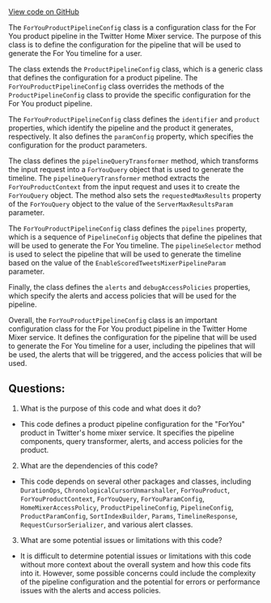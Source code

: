 [View code on GitHub](https://github.com/misbahsy/the-algorithm/home-mixer/server/src/main/scala/com/twitter/home_mixer/product/for_you/ForYouProductPipelineConfig.scala)

The `ForYouProductPipelineConfig` class is a configuration class for the For You product pipeline in the Twitter Home Mixer service. The purpose of this class is to define the configuration for the pipeline that will be used to generate the For You timeline for a user. 

The class extends the `ProductPipelineConfig` class, which is a generic class that defines the configuration for a product pipeline. The `ForYouProductPipelineConfig` class overrides the methods of the `ProductPipelineConfig` class to provide the specific configuration for the For You product pipeline.

The `ForYouProductPipelineConfig` class defines the `identifier` and `product` properties, which identify the pipeline and the product it generates, respectively. It also defines the `paramConfig` property, which specifies the configuration for the product parameters.

The class defines the `pipelineQueryTransformer` method, which transforms the input request into a `ForYouQuery` object that is used to generate the timeline. The `pipelineQueryTransformer` method extracts the `ForYouProductContext` from the input request and uses it to create the `ForYouQuery` object. The method also sets the `requestedMaxResults` property of the `ForYouQuery` object to the value of the `ServerMaxResultsParam` parameter.

The `ForYouProductPipelineConfig` class defines the `pipelines` property, which is a sequence of `PipelineConfig` objects that define the pipelines that will be used to generate the For You timeline. The `pipelineSelector` method is used to select the pipeline that will be used to generate the timeline based on the value of the `EnableScoredTweetsMixerPipelineParam` parameter.

Finally, the class defines the `alerts` and `debugAccessPolicies` properties, which specify the alerts and access policies that will be used for the pipeline.

Overall, the `ForYouProductPipelineConfig` class is an important configuration class for the For You product pipeline in the Twitter Home Mixer service. It defines the configuration for the pipeline that will be used to generate the For You timeline for a user, including the pipelines that will be used, the alerts that will be triggered, and the access policies that will be used.
## Questions: 
 1. What is the purpose of this code and what does it do?
- This code defines a product pipeline configuration for the "ForYou" product in Twitter's home mixer service. It specifies the pipeline components, query transformer, alerts, and access policies for the product.

2. What are the dependencies of this code?
- This code depends on several other packages and classes, including `DurationOps`, `ChronologicalCursorUnmarshaller`, `ForYouProduct`, `ForYouProductContext`, `ForYouQuery`, `ForYouParamConfig`, `HomeMixerAccessPolicy`, `ProductPipelineConfig`, `PipelineConfig`, `ProductParamConfig`, `SortIndexBuilder`, `Params`, `TimelineResponse`, `RequestCursorSerializer`, and various alert classes.

3. What are some potential issues or limitations with this code?
- It is difficult to determine potential issues or limitations with this code without more context about the overall system and how this code fits into it. However, some possible concerns could include the complexity of the pipeline configuration and the potential for errors or performance issues with the alerts and access policies.